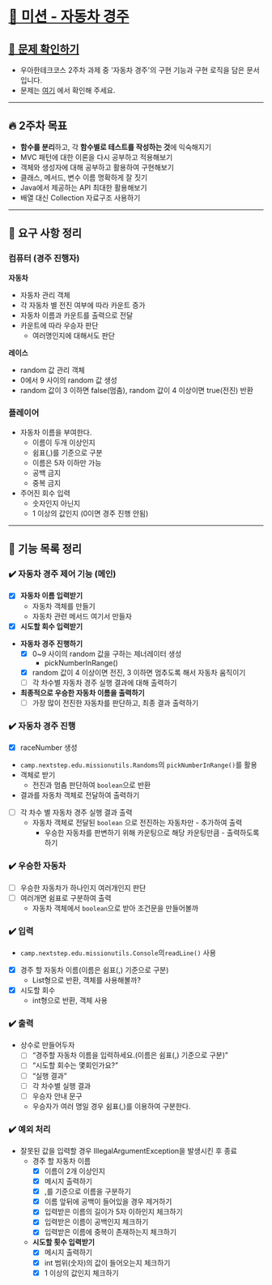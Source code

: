 # [🚙 미션 - 자동차 경주](https://github.com/coenfflOo/java-racingcar-6/blob/coenfflOo/docs/README.md)

## [👀 문제 확인하기](https://github.com/woowacourse-precourse/java-racingcar-6)

- 우아한테크코스 2주차 과제 중 '자동차 경주'의 구현 기능과 구현 로직을 담은 문서입니다.
- 문제는 [여기](https://github.com/woowacourse-precourse/java-racingcar-6) 에서 확인해 주세요.

---

## 🔥 2주차 목표 ## 

- **함수를 분리**하고, 각 **함수별로 테스트를 작성하는 것**에 익숙해지기
- MVC 패턴에 대한 이론을 다시 공부하고 적용해보기
- 객체와 생성자에 대해 공부하고 활용하여 구현해보기
- 클래스, 메서드, 변수 이름 명확하게 잘 짓기
- Java에서 제공하는 API 최대한 활용해보기
- 배열 대신 Collection 자료구조 사용하기
---

## 📝 요구 사항 정리

### 컴퓨터 (경주 진행자)

**자동차**

- 자동차 관리 객체
- 각 자동차 별 전진 여부에 따라 카운트 증가
- 자동차 이름과 카운트를 출력으로 전달
- 카운트에 따라 우승자 판단
  - 여러명인지에 대해서도 판단

**레이스**

- random 값 관리 객체
- 0에서 9 사이의 random 값 생성
- random 값이 3 이하면 false(멈춤), random 값이 4 이상이면 true(전진) 반환

### 플레이어

- 자동차 이름을 부여한다.
  - 이름이 두개 이상인지
  - 쉼표(,)를 기준으로 구분
  - 이름은 5자 이하만 가능
  - 공백 금지
  - 중복 금지
- 주어진 회수 입력
  - 숫자인지 아닌지
  - 1 이상의 값인지 (0이면 경주 진행 안됨)


---

## 🚦 기능 목록 정리

### ✔️ **자동차 경주 제어 기능 (메인)**

- [x]  **자동차 이름 입력받기**
   - 자동차 객체를 만들기
   - 자동차 관련 메서드 여기서 만들자
- [x]  **시도할 회수 입력받기**
- **자동차 경주 진행하기**
  - [x]  0~9 사이의 random 값을 구하는 제너레이터 생성
     - pickNumberInRange()
  - [x]  random 값이 4 이상이면 전진, 3 이하면 멈추도록 해서 자동차 움직이기
  - [ ]  각 차수별 자동차 경주 실행 결과에 대해 출력하기
- **최종적으로 우승한 자동차 이름을 출력하기**
  - [ ]  가장 많이 전진한 자동차를 판단하고, 최종 결과 출력하기

### ✔️ **자동차 경주 진행**

- [x]  raceNumber 생성
  - `camp.nextstep.edu.missionutils.Randoms`의 `pickNumberInRange()`를 활용
  - 객체로 받기
    - 전진과 멈춤 판단하여 `boolean`으로 반환
  - 결과를 자동차 객체로 전달하여 출력하기
- [ ]  각 차수 별 자동차 경주 실행 결과 출력
   - 자동차 객체로 전달된 `boolean` 으로 전진하는 자동차만 - 추가하여 출력
     - 우승한 자동차를 판변하기 위해 카운팅으로 해당 카운팅만큼 - 출력하도록 하기

### ✔️ **우승한 자동차**

- [ ]  우승한 자동차가 하나인지 여러개인지 판단
- [ ]  여러개면 쉼표로 구분하여 출력
   - 자동차 객체에서 `boolean`으로 받아 조건문을 만들어볼까

### ✔️ **입력**

- `camp.nextstep.edu.missionutils.Console`의`readLine()` 사용
- [x]  경주 할 자동차 이름(이름은 쉼표(,) 기준으로 구분)
   - List형으로 반환, 객체를 사용해볼까?
- [x]  시도할 회수
   - int형으로 반환, 객체 사용

### ✔️ **출력**

- 상수로 만들어두자
  - [ ]  “경주할 자동차 이름을 입력하세요.(이름은 쉼표(,) 기준으로 구분)”
  - [ ]  “시도할 회수는 몇회인가요?”
  - [ ]  “실행 결과”
  - [ ]  각 차수별 실행 결과
  - [ ]  우승자 안내 문구
   - 우승자가 여러 명일 경우 쉼표(,)를 이용하여 구분한다.

### ✔️ **예외 처리**

- 잘못된 값을 입력할 경우 IllegalArgumentException을 발생시킨 후 종료
  - 경주 할 자동차 이름
    - [x]  이름이 2개 이상인지
    - [x]  메시지 출력하기
    - [x]  ,를 기준으로 이름을 구분하기
    - [x]  이름 앞뒤에 공백이 들어있을 경우 제거하기
    - [x]  입력받은 이름의 길이가 5자 이하인지 체크하기
    - [x]  입력받은 이름이 공백인지 체크하기
    - [x]  입력받은 이름에 중복이 존재하는지 체크하기
  - **시도할 횟수 입력받기**
    - [x]  메시지 출력하기
    - [x]  int 범위(숫자)의 값이 들어오는지 체크하기
    - [x]  1 이상의 값인지 체크하기
